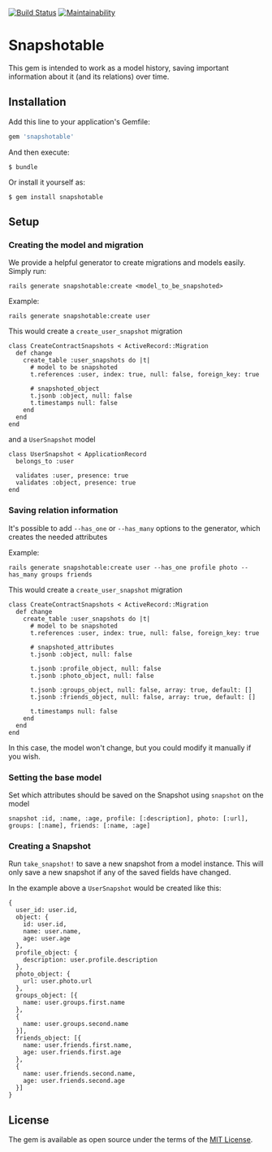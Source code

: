 [![Build Status](https://travis-ci.com/QultureRocks/snapshotable.svg?branch=master)](https://travis-ci.com/QultureRocks/snapshotable)
[![Maintainability](https://api.codeclimate.com/v1/badges/b48c636138e1380abcb1/maintainability)](https://codeclimate.com/github/QultureRocks/snapshotable/maintainability)

# Snapshotable

This gem is intended to work as a model history, saving important information about it (and its relations) over time.

## Installation

Add this line to your application's Gemfile:

```ruby
gem 'snapshotable'
```

And then execute:

    $ bundle

Or install it yourself as:

    $ gem install snapshotable

## Setup

### Creating the model and migration
We provide a helpful generator to create migrations and models easily. Simply run:
```
rails generate snapshotable:create <model_to_be_snapshoted>
```

Example:
```
rails generate snapshotable:create user
```

This would create a `create_user_snapshot` migration
```
class CreateContractSnapshots < ActiveRecord::Migration
  def change
    create_table :user_snapshots do |t|
      # model to be snapshoted
      t.references :user, index: true, null: false, foreign_key: true

      # snapshoted_object
      t.jsonb :object, null: false
      t.timestamps null: false
    end
  end
end
```

and a `UserSnapshot` model
```
class UserSnapshot < ApplicationRecord
  belongs_to :user

  validates :user, presence: true
  validates :object, presence: true
end
```

### Saving relation information

It's possible to add `--has_one` or `--has_many` options to the generator, which creates the needed attributes

Example:
```
rails generate snapshotable:create user --has_one profile photo --has_many groups friends 
```

This would create a `create_user_snapshot` migration
```
class CreateContractSnapshots < ActiveRecord::Migration
  def change
    create_table :user_snapshots do |t|
      # model to be snapshoted
      t.references :user, index: true, null: false, foreign_key: true

      # snapshoted_attributes
      t.jsonb :object, null: false
      
      t.jsonb :profile_object, null: false
      t.jsonb :photo_object, null: false

      t.jsonb :groups_object, null: false, array: true, default: []
      t.jsonb :friends_object, null: false, array: true, default: []

      t.timestamps null: false
    end
  end
end
```

In this case, the model won't change, but you could modify it manually if you wish.

### Setting the base model

Set which attributes should be saved on the Snapshot using `snapshot` on the model
```
snapshot :id, :name, :age, profile: [:description], photo: [:url], groups: [:name], friends: [:name, :age]
```

### Creating a Snapshot

Run `take_snapshot!` to save a new snapshot from a model instance. This will only save a new snapshot if any of the saved fields have changed.

In the example above a `UserSnapshot` would be created like this:
```
{
  user_id: user.id,
  object: {
    id: user.id,
    name: user.name,
    age: user.age
  },
  profile_object: {
    description: user.profile.description
  },
  photo_object: {
    url: user.photo.url
  },
  groups_object: [{
    name: user.groups.first.name
  },
  {
    name: user.groups.second.name
  }],
  friends_object: [{
    name: user.friends.first.name,
    age: user.friends.first.age
  },
  {
    name: user.friends.second.name,
    age: user.friends.second.age
  }]
}
```

## License

The gem is available as open source under the terms of the [MIT License](https://opensource.org/licenses/MIT).